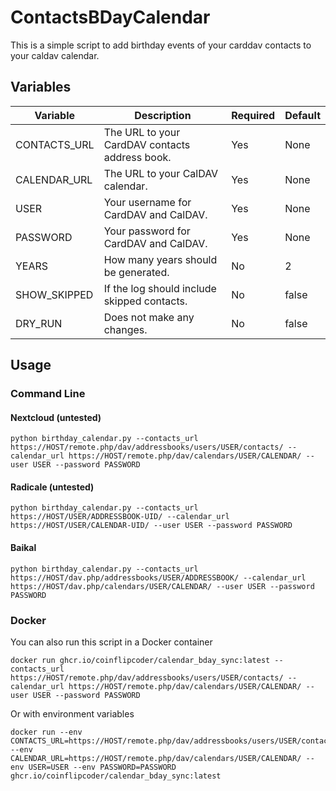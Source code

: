 # ContactsBDayCalendar

This is a simple script to add birthday events of your carddav contacts to your caldav calendar.

## Variables
| Variable     | Description                                    | Required | Default |
|--------------|------------------------------------------------|----------|---------|
| CONTACTS_URL | The URL to your CardDAV contacts address book. | Yes      | None    |
| CALENDAR_URL | The URL to your CalDAV calendar.               | Yes      | None    |
| USER         | Your username for CardDAV and CalDAV.          | Yes      | None    |
| PASSWORD     | Your password for CardDAV and CalDAV.          | Yes      | None    |
| YEARS        | How many years should be generated.            | No       | 2       |
| SHOW_SKIPPED | If the log should include skipped contacts.    | No       | false   |
| DRY_RUN      | Does not make any changes.                     | No       | false   |

## Usage

### Command Line

#### Nextcloud (untested)
```
python birthday_calendar.py --contacts_url https://HOST/remote.php/dav/addressbooks/users/USER/contacts/ --calendar_url https://HOST/remote.php/dav/calendars/USER/CALENDAR/ --user USER --password PASSWORD
```
#### Radicale (untested)
```
python birthday_calendar.py --contacts_url https://HOST/USER/ADDRESSBOOK-UID/ --calendar_url https://HOST/USER/CALENDAR-UID/ --user USER --password PASSWORD
```
#### Baikal
```
python birthday_calendar.py --contacts_url https://HOST/dav.php/addressbooks/USER/ADDRESSBOOK/ --calendar_url https://HOST/dav.php/calendars/USER/CALENDAR/ --user USER --password PASSWORD
```

### Docker

You can also run this script in a Docker container

```
docker run ghcr.io/coinflipcoder/calendar_bday_sync:latest --contacts_url https://HOST/remote.php/dav/addressbooks/users/USER/contacts/ --calendar_url https://HOST/remote.php/dav/calendars/USER/CALENDAR/ --user USER --password PASSWORD
```
Or with environment variables
```
docker run --env CONTACTS_URL=https://HOST/remote.php/dav/addressbooks/users/USER/contacts/ --env CALENDAR_URL=https://HOST/remote.php/dav/calendars/USER/CALENDAR/ --env USER=USER --env PASSWORD=PASSWORD ghcr.io/coinflipcoder/calendar_bday_sync:latest
```
